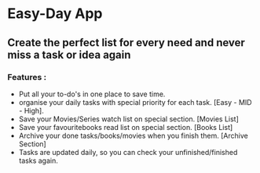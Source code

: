 # Easy-Day App
## Create the perfect list for every need and never miss a task or idea again
### Features :
- Put all your to-do's in one place to save time.
- organise your daily tasks with special priority for each task. [Easy - MID - High].
- Save your Movies/Series watch list on special section. [Movies List]
- Save your favouritebooks read list on special section. [Books List]
- Archive your done tasks/books/movies when you finish them. [Archive Section]
- Tasks are updated daily, so you can check your unfinished/finished tasks again.

